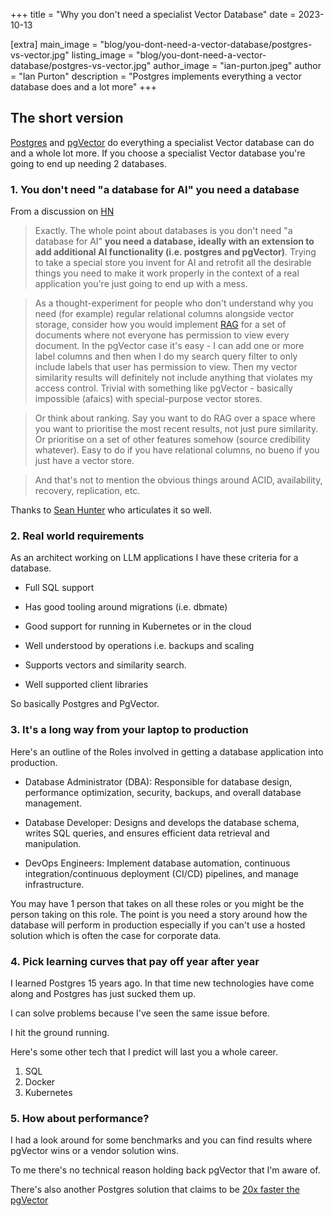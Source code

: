 +++
title = "Why you don't need a specialist Vector Database"
date = 2023-10-13

[extra]
main_image = "blog/you-dont-need-a-vector-database/postgres-vs-vector.jpg"
listing_image = "blog/you-dont-need-a-vector-database/postgres-vs-vector.jpg"
author_image = "ian-purton.jpeg"
author = "Ian Purton"
description = "Postgres implements everything a vector database does and a lot more"
+++

## The short version

[Postgres](https://www.postgresql.org/) and [pgVector](https://github.com/pgvector/pgvector) do everything a specialist Vector database can do and a whole lot more. If you choose a specialist Vector database you're going to end up needing 2 databases.

### 1. You don't need "a database for AI" you need a database

From a discussion on [HN](https://news.ycombinator.com/item?id=37420628)

> Exactly. The whole point about databases is you don't need "a database for AI" **you need a database, ideally with an extension to add additional AI functionality (i.e. postgres and pgVector)**. Trying to take a special store you invent for AI and retrofit all the desirable things you need to make it work properly in the context of a real application you're just going to end up with a mess.

> As a thought-experiment for people who don't understand why you need (for example) regular relational columns alongside vector storage, consider how you would implement [RAG](/blog/retrieval-augmented-generation/) for a set of documents where not everyone has permission to view every document. In the pgVector case it's easy - I can add one or more label columns and then when I do my search query filter to only include labels that user has permission to view. Then my vector similarity results will definitely not include anything that violates my access control. Trivial with something like pgVector - basically impossible (afaics) with special-purpose vector stores.

> Or think about ranking. Say you want to do RAG over a space where you want to prioritise the most recent results, not just pure similarity. Or prioritise on a set of other features somehow (source credibility whatever). Easy to do if you have relational columns, no bueno if you just have a vector store.

> And that's not to mention the obvious things around ACID, availability, recovery, replication, etc.

Thanks to [Sean Hunter](https://news.ycombinator.com/submitted?id=seanhunter) who articulates it so well.

### 2. Real world requirements

As an architect working on LLM applications I have these criteria for a database.

- Full SQL support

- Has good tooling around migrations (i.e. dbmate)

- Good support for running in Kubernetes or in the cloud

- Well understood by operations i.e. backups and scaling

- Supports vectors and similarity search.

- Well supported client libraries

So basically Postgres and PgVector.

### 3. It's a long way from your laptop to production

Here's an outline of the Roles involved in getting a database application into production.

* Database Administrator (DBA): Responsible for database design, performance optimization, security, backups, and overall database management.

* Database Developer: Designs and develops the database schema, writes SQL queries, and ensures efficient data retrieval and manipulation.

* DevOps Engineers: Implement database automation, continuous integration/continuous deployment (CI/CD) pipelines, and manage infrastructure.

You may have 1 person that takes on all these roles or you might be the person taking on this role. The point is you need a story around how the database will perform in production especially if you can't use a hosted solution which is often the case for corporate data.

### 4. Pick learning curves that pay off year after year

I learned Postgres 15 years ago. In that time new technologies have come along and Postgres has just sucked them up.

I can solve problems because I've seen the same issue before. 

I hit the ground running.

Here's some other tech that I predict will last you a whole career.

1. SQL
1. Docker
1. Kubernetes

### 5. How about performance?

I had a look around for some benchmarks and you can find results where pgVector wins or a vendor solution wins.

To me there's no technical reason holding back pgVector that I'm aware of.

There's also another Postgres solution that claims to be [20x faster the pgVector](https://neon.tech/blog/pg-embedding-extension-for-vector-search) 

